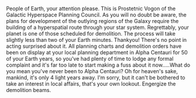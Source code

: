 People of Earth, your attention please. This is Prostetnic Vogon of the Galactic Hyperspace Planning Council.
As you will no doubt be aware, the plans for development of the outlying regions of the Galaxy
require the building of a hyperspatial route through your star system. Regrettably, your planet is one of those scheduled for demolition.
The process will take slightly less than two of your Earth minutes. Thankyou!
There's no point in acting surprised about it.
All planning charts and demolition orders have been on display at your local planning department in Alpha Centauri for 50 of your Earth years, so you've had plenty of 
time to lodge any formal complaint and it's far too late to start making a fuss about it now.....What do you mean you've never been to Alpha Centauri? 
Oh for heaven's sake, mankind, it's only 4 light years away.
I'm sorry, but it can't be bothered to take an interest in local affairs, that's your own lookout. Engergize the demolition beams.
